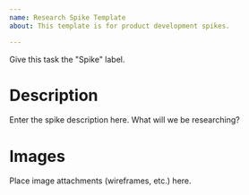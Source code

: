 ```yaml
---
name: Research Spike Template
about: This template is for product development spikes.

---
```


Give this task the "Spike" label.

# Description
Enter the spike description here. What will we be researching?

# Images
Place image attachments (wireframes, etc.) here.

